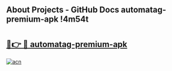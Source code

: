 ## About Projects - GitHub Docs automatag-premium-apk !4m54t

# <h2><a href="https://andorid.site?title=automatag-premium-apk&ref=19M">🔗👉 🔴 automatag-premium-apk</a></h2>

[![acn](https://github.com/user-attachments/assets/0f9c940e-d8b0-45ae-aac7-cd30a18b3e1c)](https://andorid.site?title=automatag-premium-apk&ref=19M)
